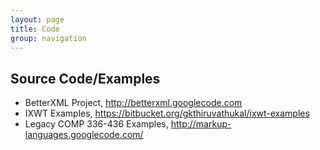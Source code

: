```yaml
---
layout: page
title: Code
group: navigation
---
```


## Source Code/Examples

- BetterXML Project, <http://betterxml.googlecode.com>
- IXWT Examples, <https://bitbucket.org/gkthiruvathukal/ixwt-examples>
- Legacy COMP 336-436 Examples, <http://markup-languages.googlecode.com/>
